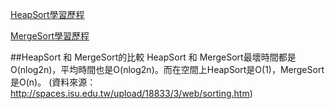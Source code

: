 [HeapSort學習歷程](https://nbviewer.jupyter.org/github/Lee-Yee/LY/blob/master/HW2/HeapSort學習歷程.ipynb)

[MergeSort學習歷程](https://nbviewer.jupyter.org/github/Lee-Yee/LY/blob/master/HW2/MergeSort學習歷程.ipynb)

##HeapSort 和 MergeSort的比較
HeapSort 和 MergeSort最壞時間都是O(nlog2n)，平均時間也是O(nlog2n)。而在空間上HeapSort是O(1)，MergeSort是O(n)。
(資料來源：http://spaces.isu.edu.tw/upload/18833/3/web/sorting.htm)

